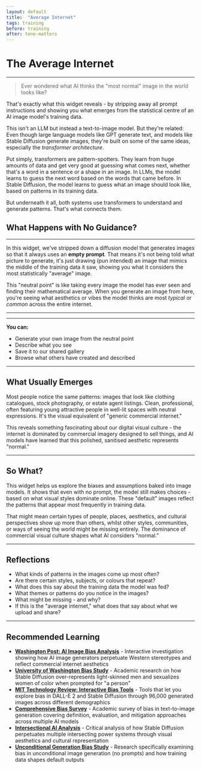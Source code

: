 ```yaml
---
layout: default
title:  "Average Internet"
tags: training
before: training
after: tone-matters
---
```


# **The Average Internet**

---

> Ever wondered what AI thinks the "most normal" image in the world looks like?

That's exactly what this widget reveals - by stripping away all prompt instructions and showing you what emerges from the statistical centre of an AI image model's training data.

This isn't an LLM but instead a text-to-image model. But they're related: Even though large language models like GPT generate text, and models like Stable Diffusion generate images, they're built on some of the same ideas, especially the *transformer architecture*.

Put simply, transformers are pattern-spotters. They learn from huge amounts of data and get very good at guessing what comes next, whether that's a word in a sentence or a shape in an image. In LLMs, the model learns to guess the next word based on the words that came before. In Stable Diffusion, the model learns to guess what an image should look like, based on patterns in its training data.

But underneath it all, both systems use transformers to understand and generate patterns. That's what connects them.

## **What Happens with No Guidance?**

---

In this widget, we've stripped down a diffusion model that generates images so that it always uses an **empty prompt**. That means it's not being told what picture to generate, it's just drawing (pun intended) an image that mimics the middle of the training data it saw, showing you what it considers the most statistically "average" image.

This "neutral point" is like taking every image the model has ever seen and finding their mathematical average. When you generate an image from here, you're seeing what aesthetics or vibes the model thinks are most *typical* or *common* across the entire internet.

---

<script
	type="module"
	src="https://gradio.s3-us-west-2.amazonaws.com/5.23.3/gradio.js"
></script>

<gradio-app src="https://willsh1997-neutral-sd-dev.hf.space"></gradio-app>

---

**You can:**

* Generate your own image from the neutral point
* Describe what you see
* Save it to our shared gallery
* Browse what others have created and described

---

## **What Usually Emerges**

Most people notice the same patterns: images that look like clothing catalogues, stock photography, or estate agent listings. Clean, professional, often featuring young attractive people in well-lit spaces with neutral expressions. It's the visual equivalent of "generic commercial internet."

This reveals something fascinating about our digital visual culture - the internet is dominated by commercial imagery designed to sell things, and AI models have learned that this polished, sanitised aesthetic represents "normal."

---

## **So What?**

This widget helps us explore the biases and assumptions baked into image models. It shows that even with no prompt, the model still makes choices - based on what visual styles dominate online. These "default" images reflect the patterns that appear most frequently in training data.

That might mean certain types of people, places, aesthetics, and cultural perspectives show up more than others, whilst other styles, communities, or ways of seeing the world might be missing entirely. The dominance of commercial visual culture shapes what AI considers "normal."

---

## **Reflections**

* What kinds of patterns in the images come up most often?
* Are there certain styles, subjects, or colours that repeat?
* What does this say about the training data the model was fed?
* What themes or patterns do you notice in the images?
* What might be missing - and why?
* If this is the "average internet," what does that say about what we upload and share?

---

## **Recommended Learning**
* [**Washington Post: AI Image Bias Analysis**](https://www.washingtonpost.com/technology/interactive/2023/ai-generated-images-bias-racism-sexism-stereotypes/) - Interactive investigation showing how AI image generators perpetuate Western stereotypes and reflect commercial internet aesthetics
* [**University of Washington Bias Study**](https://www.washington.edu/news/2023/11/29/ai-image-generator-stable-diffusion-perpetuates-racial-and-gendered-stereotypes-bias/) - Academic research on how Stable Diffusion over-represents light-skinned men and sexualizes women of color when prompted for "a person"
* [**MIT Technology Review: Interactive Bias Tools**](https://www.technologyreview.com/2023/03/22/1070167/these-news-tool-let-you-see-for-yourself-how-biased-ai-image-models-are/) - Tools that let you explore bias in DALL-E 2 and Stable Diffusion through 96,000 generated images across different demographics
* [**Comprehensive Bias Survey**](https://arxiv.org/html/2404.01030v2) - Academic survey of bias in text-to-image generation covering definition, evaluation, and mitigation approaches across multiple AI models
* [**Intersectional AI Analysis**](https://link.springer.com/article/10.1007/s00146-025-02207-y) - Critical analysis of how Stable Diffusion perpetuates multiple intersecting power systems through visual aesthetics and cultural representation
* [**Unconditional Generation Bias Study**](https://arxiv.org/abs/2506.09106) - Research specifically examining bias in unconditional image generation (no prompts) and how training data shapes default outputs

